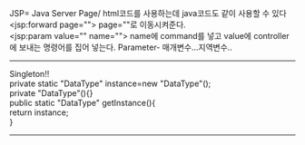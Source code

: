 JSP= Java Server Page/ html코드를 사용하는데 java코드도 같이 사용할 수 있다<br>
<jsp:forward page=""> page=""로 이동시켜준다.<br>
<jsp:param value="" name=""> name에 command를 넣고 value에 controller에 보내는 명령어를 집어 넣는다. Parameter- 매개변수...지역변수..<hr>

Singleton!!<br>
private static "DataType" instance=new "DataType"();<br>
private "DataType"(){}<br>
public static "DataType" getInstance(){<br>
	return instance;<br>
}<hr>



